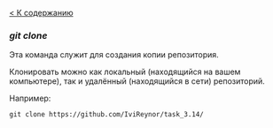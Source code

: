 [< К содержанию](readme.md)

### ***git clone***

Эта команда служит для создания копии репозитория.

Клонировать можно как локальный (находящийся на вашем компьютере), так и удалённый (находящийся в сети) репозиторий.

Например:
```
git clone https://github.com/IviReynor/task_3.14/
```